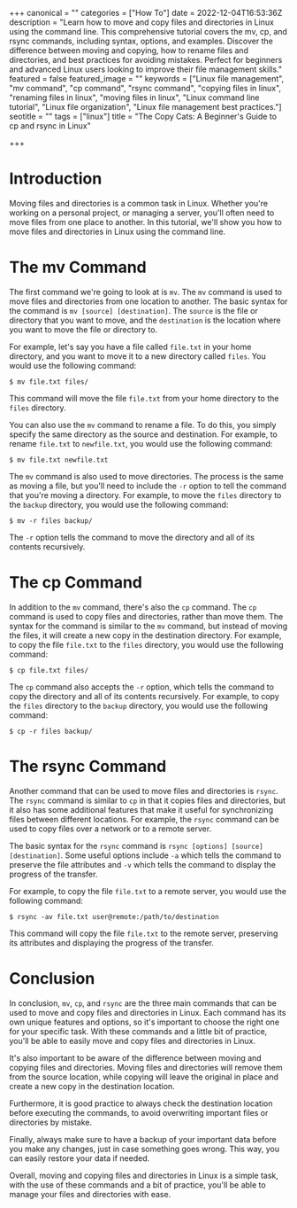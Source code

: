 +++
canonical = ""
categories = ["How To"]
date = 2022-12-04T16:53:36Z
description = "Learn how to move and copy files and directories in Linux using the command line. This comprehensive tutorial covers the mv, cp, and rsync commands, including syntax, options, and examples. Discover the difference between moving and copying, how to rename files and directories, and best practices for avoiding mistakes. Perfect for beginners and advanced Linux users looking to improve their file management skills."
featured = false
featured_image = ""
keywords = ["Linux file management", "mv command", "cp command", "rsync command", "copying files in linux", "renaming files in linux", "moving files in linux", "Linux command line tutorial", "Linux file organization", "Linux file management best practices."]
seotitle = ""
tags = ["linux"]
title = "The Copy Cats: A Beginner's Guide to cp and rsync in Linux"

+++
# Introduction

Moving files and directories is a common task in Linux. Whether you're working on a personal project, or managing a server, you'll often need to move files from one place to another. In this tutorial, we'll show you how to move files and directories in Linux using the command line.

# The mv Command

The first command we're going to look at is `mv`. The `mv` command is used to move files and directories from one location to another. The basic syntax for the command is `mv [source] [destination]`. The `source` is the file or directory that you want to move, and the `destination` is the location where you want to move the file or directory to.

For example, let's say you have a file called `file.txt` in your home directory, and you want to move it to a new directory called `files`. You would use the following command:

`$ mv file.txt files/`

This command will move the file `file.txt` from your home directory to the `files` directory.

You can also use the `mv` command to rename a file. To do this, you simply specify the same directory as the source and destination. For example, to rename `file.txt` to `newfile.txt`, you would use the following command:

`$ mv file.txt newfile.txt`

The `mv` command is also used to move directories. The process is the same as moving a file, but you'll need to include the `-r` option to tell the command that you're moving a directory. For example, to move the `files` directory to the `backup` directory, you would use the following command:

`$ mv -r files backup/`

The `-r` option tells the command to move the directory and all of its contents recursively.

# The cp Command

In addition to the `mv` command, there's also the `cp` command. The `cp` command is used to copy files and directories, rather than move them. The syntax for the command is similar to the `mv` command, but instead of moving the files, it will create a new copy in the destination directory. For example, to copy the file `file.txt` to the `files` directory, you would use the following command:

`$ cp file.txt files/`

The `cp` command also accepts the `-r` option, which tells the command to copy the directory and all of its contents recursively. For example, to copy the `files` directory to the `backup` directory, you would use the following command:

`$ cp -r files backup/`

# The rsync Command

Another command that can be used to move files and directories is `rsync`. The `rsync` command is similar to `cp` in that it copies files and directories, but it also has some additional features that make it useful for synchronizing files between different locations. For example, the `rsync` command can be used to copy files over a network or to a remote server.

The basic syntax for the `rsync` command is `rsync [options] [source] [destination]`. Some useful options include `-a` which tells the command to preserve the file attributes and `-v` which tells the command to display the progress of the transfer.

For example, to copy the file `file.txt` to a remote server, you would use the following command:

`$ rsync -av file.txt user@remote:/path/to/destination`

This command will copy the file `file.txt` to the remote server, preserving its attributes and displaying the progress of the transfer.

# Conclusion

In conclusion, `mv`, `cp`, and `rsync` are the three main commands that can be used to move and copy files and directories in Linux. Each command has its own unique features and options, so it's important to choose the right one for your specific task. With these commands and a little bit of practice, you'll be able to easily move and copy files and directories in Linux.

It's also important to be aware of the difference between moving and copying files and directories. Moving files and directories will remove them from the source location, while copying will leave the original in place and create a new copy in the destination location.

Furthermore, it is good practice to always check the destination location before executing the commands, to avoid overwriting important files or directories by mistake.

Finally, always make sure to have a backup of your important data before you make any changes, just in case something goes wrong. This way, you can easily restore your data if needed.

Overall, moving and copying files and directories in Linux is a simple task, with the use of these commands and a bit of practice, you'll be able to manage your files and directories with ease.